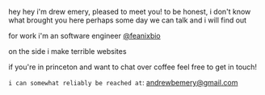 hey hey
i'm drew emery, pleased to meet you!
to be honest, i don't know what brought you here
perhaps some day we can talk and i will find out

for work i'm an software engineer [@feanixbio](https://feanixbio.com)

on the side i make terrible websites

if you're in princeton and want to chat over coffee feel free to get in touch!

`i can somewhat reliably be reached at`: andrewbemery@gmail.com
